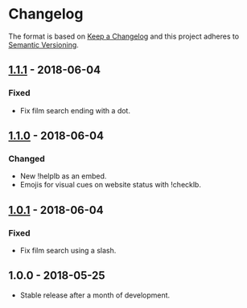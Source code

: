 # Changelog

The format is based on [Keep a Changelog](http://keepachangelog.com/en/1.0.0/) and this project adheres to [Semantic Versioning](http://semver.org/spec/v2.0.0.html).

## [1.1.1](https://gitlab.com/Porkepik/PublicLetterboxdDiscordBot/compare/v1.1.0...v1.1.1) - 2018-06-04
### Fixed
- Fix film search ending with a dot.

## [1.1.0](https://gitlab.com/Porkepik/PublicLetterboxdDiscordBot/compare/v1.0.1...v1.1.0) - 2018-06-04
### Changed
- New !helplb as an embed.
- Emojis for visual cues on website status with !checklb.

## [1.0.1](https://gitlab.com/Porkepik/PublicLetterboxdDiscordBot/compare/v1...v1.0.1) - 2018-06-04
### Fixed
- Fix film search using a slash.

## 1.0.0 - 2018-05-25
- Stable release after a month of development.

